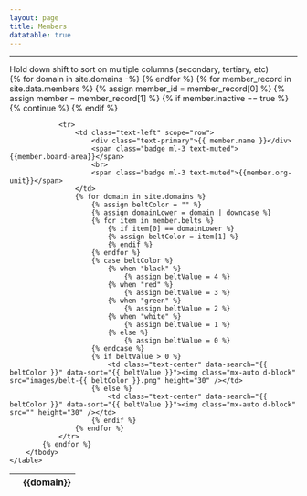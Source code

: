 ```yaml
---
layout: page
title: Members
datatable: true
---
```


<hr/>
<span class="text-info">Hold down shift to sort on multiple columns (secondary, tertiary, etc)</span>
<div>
    <table id="members-table" class="table table-bordered table-hover table-active display" data-page-length='25'>
        <thead>
            <tr>
                <th class="text-center" scope="col"></th>
                {% for domain in site.domains -%}
                <th class="text-center" scope="col">{{domain}}</th>
                {% endfor %}
            </tr>
        </thead>
        <tbody>
            {% for member_record in site.data.members %}
                {% assign member_id = member_record[0] %}
                {% assign member = member_record[1] %}
                {% if member.inactive == true %}
                    {% continue %}
                {% endif %}

                <tr>
                    <td class="text-left" scope="row">
                        <div class="text-primary">{{ member.name }}</div>
                        <span class="badge ml-3 text-muted">{{member.board-area}}</span>
                        <br>
                        <span class="badge ml-3 text-muted">{{member.org-unit}}</span>
                    </td>
                    {% for domain in site.domains %}
                        {% assign beltColor = "" %}
                        {% assign domainLower = domain | downcase %}
                        {% for item in member.belts %}
                            {% if item[0] == domainLower %}
                            {% assign beltColor = item[1] %}
                            {% endif %}
                        {% endfor %}
                        {% case beltColor %}
                            {% when "black" %}
                                {% assign beltValue = 4 %}
                            {% when "red" %}
                                {% assign beltValue = 3 %}
                            {% when "green" %}
                                {% assign beltValue = 2 %}
                            {% when "white" %}
                                {% assign beltValue = 1 %}
                            {% else %}
                                {% assign beltValue = 0 %}
                        {% endcase %}
                        {% if beltValue > 0 %}
                            <td class="text-center" data-search="{{ beltColor }}" data-sort="{{ beltValue }}"><img class="mx-auto d-block" src="images/belt-{{ beltColor }}.png" height="30" /></td>
                        {% else %}
                            <td class="text-center" data-search="{{ beltColor }}" data-sort="{{ beltValue }}"><img class="mx-auto d-block" src="" height="30" /></td>
                        {% endif %}
                    {% endfor %}
                </tr>
            {% endfor %}
        </tbody>
    </table>
</div>

<script>
    $(document).ready(function() {
        $('#members-table').DataTable({
        });
    } );
</script>
